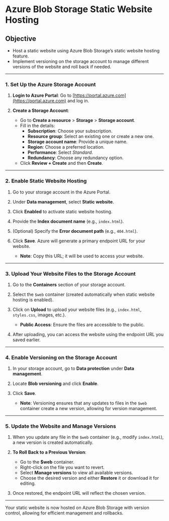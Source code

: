 # Azure Blob Storage Static Website Hosting

## Objective
- Host a static website using Azure Blob Storage’s static website hosting feature.
- Implement versioning on the storage account to manage different versions of the website and roll back if needed.

---

### 1. Set Up the Azure Storage Account

1. **Login to Azure Portal**: Go to [https://portal.azure.com](https://portal.azure.com) and log in.

2. **Create a Storage Account**:
   - Go to **Create a resource** > **Storage** > **Storage account**.
   - Fill in the details:
     - **Subscription**: Choose your subscription.
     - **Resource group**: Select an existing one or create a new one.
     - **Storage account name**: Provide a unique name.
     - **Region**: Choose a preferred location.
     - **Performance**: Select *Standard*.
     - **Redundancy**: Choose any redundancy option.
   - Click **Review + Create** and then **Create**.

---

### 2. Enable Static Website Hosting

1. Go to your storage account in the Azure Portal.

2. Under **Data management**, select **Static website**.

3. Click **Enabled** to activate static website hosting.

4. Provide the **Index document name** (e.g., `index.html`).

5. (Optional) Specify the **Error document path** (e.g., `404.html`).

6. Click **Save**. Azure will generate a primary endpoint URL for your website.

   - **Note**: Copy this URL; it will be used to access your website.

---

### 3. Upload Your Website Files to the Storage Account

1. Go to the **Containers** section of your storage account.

2. Select the `$web` container (created automatically when static website hosting is enabled).

3. Click on **Upload** to upload your website files (e.g., `index.html`, `styles.css`, images, etc.).

   - **Public Access**: Ensure the files are accessible to the public.

4. After uploading, you can access the website using the endpoint URL you saved earlier.

---

### 4. Enable Versioning on the Storage Account

1. In your storage account, go to **Data protection** under **Data management**.

2. Locate **Blob versioning** and click **Enable**.

3. Click **Save**.

   - **Note**: Versioning ensures that any updates to files in the `$web` container create a new version, allowing for version management.

---

### 5. Update the Website and Manage Versions

1. When you update any file in the `$web` container (e.g., modify `index.html`), a new version is created automatically.

2. **To Roll Back to a Previous Version**:
   - Go to the **$web** container.
   - Right-click on the file you want to revert.
   - Select **Manage versions** to view all available versions.
   - Choose the desired version and either **Restore** it or download it for editing.

3. Once restored, the endpoint URL will reflect the chosen version.

---

Your static website is now hosted on Azure Blob Storage with version control, allowing for efficient management and rollbacks.
